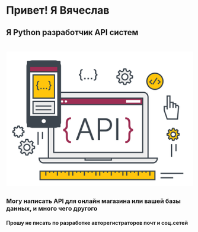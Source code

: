 # Привет! Я Вячеслав

## Я Python разработчик API систем 

# ![Лого](API.png)

### Могу написать API для онлайн магазина или вашей базы данных, и много чего другого

#### Прошу не писать по разработке авторегистраторов почт и соц.сетей
